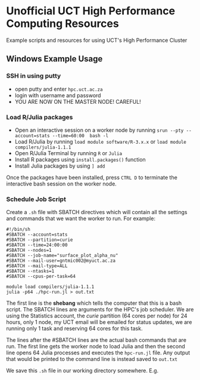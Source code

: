 # Unofficial UCT High Performance Computing Resources
Example scripts and resources for using UCT's High Performance Cluster

## Windows Example Usage

### SSH in using putty

* open putty and enter `hpc.uct.ac.za`
* login with username and password
* YOU ARE NOW ON THE MASTER NODE! CAREFUL!

### Load R/Julia packages

* Open an interactive session on a worker node by running `srun --pty --account=stats --time=60:00  bash -l`
* Load R/Julia by running `load module software/R-3.x.x` or `load module compilers/julia-1.1.1`
* Open R/Julia Terminal by running `R` or `Julia`
* Install R packages using `install.packages()` function
* Install Julia packages by using `] add `

Once the packages have been installed, press `CTRL D` to terminate the interactive bash session
on the worker node.

### Schedule Job Script

Create a `.sh` file with SBATCH directives which will contain all the settings and commands that we want the worker
to run. For example:
```
#!/bin/sh
#SBATCH --account=stats
#SBATCH --partition=curie
#SBATCH --time=24:00:00
#SBATCH --nodes=1
#SBATCH --job-name="surface_plot_alpha_nu"
#SBATCH --mail-user=gntmic002@myuct.ac.za
#SBATCH --mail-type=ALL
#SBATCH --ntasks=1
#SBATCH --cpus-per-task=64

module load compilers/julia-1.1.1
julia -p64 ./hpc-run.jl > out.txt

```
The first line is the __shebang__ which tells the computer that this is a bash script.
The SBATCH lines are arguments for the HPC's job scheduler. We are using the Statistics
account, the _curie_ partition (64 cores per node) for 24 hours, only 1 node, my UCT email will be emailed for status updates, we are running only 1 task and reserving 64 cores for this task.

The lines after the #SBATCH lines are the actual bash commands that are run. The first line
gets the worker node to load Julia and then the second line opens 64 Julia processes and
executes the `hpc-run.jl` file. Any output that would be printed to the command line is
instead saved to `out.txt`

We save this `.sh` file in our working directory somewhere. E.g.
